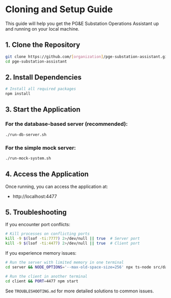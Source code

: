 # Cloning and Setup Guide

This guide will help you get the PG&E Substation Operations Assistant up and running on your local machine.

## 1. Clone the Repository

```bash
git clone https://github.com/[organization]/pge-substation-assistant.git
cd pge-substation-assistant
```

## 2. Install Dependencies

```bash
# Install all required packages
npm install
```

## 3. Start the Application

### For the database-based server (recommended):

```bash
./run-db-server.sh
```

### For the simple mock server:

```bash
./run-mock-system.sh
```

## 4. Access the Application

Once running, you can access the application at:
- http://localhost:4477

## 5. Troubleshooting

If you encounter port conflicts:

```bash
# Kill processes on conflicting ports
kill -9 $(lsof -ti:7777) 2>/dev/null || true  # Server port
kill -9 $(lsof -ti:4477) 2>/dev/null || true  # Client port
```

If you experience memory issues:

```bash
# Run the server with limited memory in one terminal
cd server && NODE_OPTIONS='--max-old-space-size=256' npx ts-node src/data-based-mock-server.ts

# Run the client in another terminal
cd client && PORT=4477 npm start
```

See `TROUBLESHOOTING.md` for more detailed solutions to common issues. 
